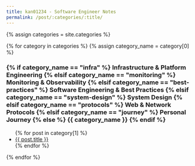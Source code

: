 ```yaml
---
title: kan01234 - Software Engineer Notes
permalink: /post/:categories/:title/
---
```


<!-- <ul>
  {% for post in site.posts %}
    <li>
      <a href="/post{{ post.url }}">{{ post.title }}</a>
    </li>
  {% endfor %}
</ul> -->

{% assign categories = site.categories %}

{% for category in categories %}
  {% assign category_name = category[0] %}
  <h3>
  {% if category_name == "infra" %}
    Infrastructure & Platform Engineering
  {% elsif category_name == "monitoring" %}
    Monitoring & Observability
  {% elsif category_name == "best-practices" %}
    Software Engineering & Best Practices
  {% elsif category_name == "system-design" %}
    System Design
  {% elsif category_name == "protocols" %}
    Web & Network Protocols
  {% elsif category_name == "journey" %}
    Personal Journey
  {% else %}
    {{ category_name }}
  {% endif %}
  </h3>

  <ul>
    {% for post in category[1] %}
      <li><a href="{{ post.url }}">{{ post.title }}</a></li>
    {% endfor %}
  </ul>
{% endfor %}
